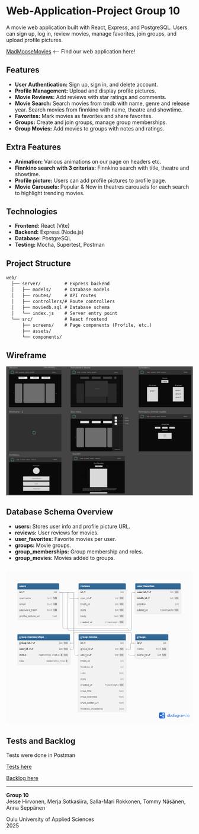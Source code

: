 # Web-Application-Project Group 10

A movie web application built with React, Express, and PostgreSQL. Users can sign up, log in, review movies, manage favorites, join groups, and upload profile pictures.

[MadMooseMovies](https://websovellus-projekti-ryhma-10-front.onrender.com/) <-- Find our web application here!

## Features

- **User Authentication:** Sign up, sign in, and delete account.
- **Profile Management:** Upload and display profile pictures.
- **Movie Reviews:** Add reviews with star ratings and comments.
- **Movie Search:** Search movies from tmdb with name, genre and release year. Search movies from finnkino with name, theatre and showtime.
- **Favorites:** Mark movies as favorites and share favorites.
- **Groups:** Create and join groups, manage group memberships.
- **Group Movies:** Add movies to groups with notes and ratings.

## Extra Features
- **Animation:** Various animations on our page on headers etc.
- **Finnkino search with 3 criterias:** Finnkino search with title, theatre and showtime.
- **Profile picture:** Users can add profile pictures to profile page.
- **Movie Carousels:** Popular & Now in theatres carousels for each search to highlight trending movies.

## Technologies

- **Frontend:** React (Vite)
- **Backend:** Express (Node.js)
- **Database:** PostgreSQL
- **Testing:** Mocha, Supertest, Postman

## Project Structure

```
web/
  ├── server/         # Express backend
  │   ├── models/     # Database models
  │   ├── routes/     # API routes
  │   ├── controllers/# Route controllers
  │   ├── moviedb.sql # Database schema
  │   └── index.js    # Server entry point
  └── src/            # React frontend
      ├── screens/    # Page components (Profile, etc.)
      ├── assets/
      └── components/
```

## Wireframe

![Wireframe](web/src/assets/wireframe.png)

## Database Schema Overview

- **users:** Stores user info and profile picture URL.
- **reviews:** User reviews for movies.
- **user_favorites:** Favorite movies per user.
- **groups:** Movie groups.
- **group_memberships:** Group membership and roles.
- **group_movies:** Movies added to groups.

![Databasediagram](web/src/assets/tietokantakaavio.png)
---

## Tests and Backlog

Tests were done in Postman 

[Tests here](https://documenter.getpostman.com/view/48990018/2sB3QJQBnL)

[Backlog here](https://github.com/orgs/Ryhma10/projects/1)

---

**Group 10**  
Jesse Hirvonen, Merja Sotkasiira, Salla-Mari Rokkonen, Tommy Näsänen, Anna Seppänen

Oulu University of Applied Sciences  
2025
